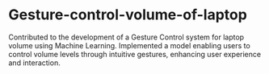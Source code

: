 # Gesture-control-volume-of-laptop
Contributed to the development of a Gesture Control system for laptop volume using Machine Learning. Implemented a model enabling users to control volume levels through intuitive gestures, enhancing user experience and interaction.

